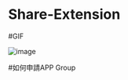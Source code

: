 # Share-Extension

#GIF

![image](https://github.com/a0188000/Share-Extension/blob/master/Share%20Extension.gif)


#如何申請APP Group
